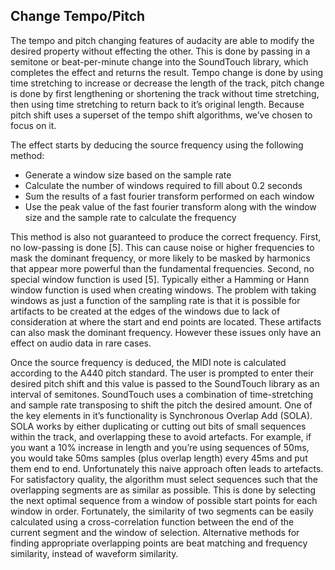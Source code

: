 Change Tempo/Pitch
------------------

The tempo and pitch changing features of audacity are able to modify the desired property without effecting the other. This is done by passing in a semitone or beat-per-minute change into the SoundTouch library, which completes the effect and returns the result. Tempo change is done by using time stretching to increase or decrease the length of the track, pitch change is done by first lengthening or shortening the track without time stretching, then using time stretching to return back to it’s original length. Because pitch shift uses a superset of the tempo shift algorithms, we’ve chosen to focus on it. 

The effect starts by deducing the source frequency using the following method:  
- Generate a window size based on the sample rate 
- Calculate the number of windows required to fill about 0.2 seconds 
- Sum the results of a fast fourier transform performed on each window
- Use the peak value of the fast fourier transform along with the window size and the sample rate to calculate the frequency

This method is also not guaranteed to produce the correct frequency. First, no low-passing is done [5]. This can cause noise or higher frequencies to mask the dominant frequency, or more likely to be masked by harmonics that appear more powerful than the fundamental frequencies. Second, no special window function is used [5]. Typically either a Hamming or Hann window function is used when creating windows. The problem with taking windows as just a function of the sampling rate is that it is possible for artifacts to be created at the edges of the windows due to lack of consideration at where the start and end points are located. These artifacts can also mask the dominant frequency. However these issues only have an effect on audio data in rare cases.

Once the source frequency is deduced, the MIDI note is calculated according to the A440 pitch standard. The user is prompted to enter their desired pitch shift and this value is passed to the SoundTouch library as an interval of semitones. SoundTouch uses a combination of time-stretching and sample rate transposing to shift the pitch the desired amount. One of the key elements in it’s functionality is Synchronous Overlap Add (SOLA). SOLA works by either duplicating or cutting out bits of small sequences within the track, and overlapping these to avoid artefacts. For example, if you want a 10% increase in length and you’re using sequences of 50ms, you would take 50ms samples (plus overlap length) every 45ms and put them end to end. Unfortunately this naive approach often leads to artefacts. For satisfactory quality, the algorithm must select sequences such that the overlapping segments are as similar as possible. This is done by selecting the next optimal sequence from a window of possible start points for each window in order. Fortunately, the similarity of two segments can be easily calculated using a cross-correlation function between the end of the current segment and the window of selection. Alternative methods for finding appropriate overlapping points are beat matching and frequency similarity, instead of waveform similarity.
